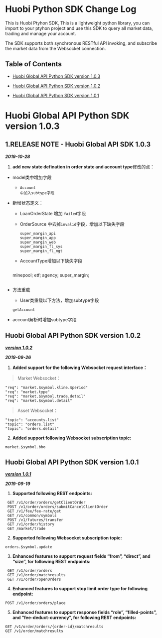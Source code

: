 # Huobi Python SDK Change Log



This is Huobi Ptyhon SDK, This is a lightweight python library, you can import to your ptyhon project and use this SDK to query all market data, trading and manage your account.



The SDK supports both synchronous RESTful API invoking, and subscribe the market data from the Websocket connection.







## Table of Contents
- [Huobi Global API Python SDK version 1.0.3](#Huobi-Global-API-Python-SDK-version-1.0.3)

- [Huobi Global API Python SDK version 1.0.2](#Huobi-Global-API-Python-SDK-version-1.0.2)

- [Huobi Global API Python SDK version 1.0.1](#Huobi-Global-API-Python-SDK-version-1.0.1)


# Huobi Global API Python SDK version 1.0.3

## 1.RELEASE NOTE - Huobi Global API SDK  1.0.3

***2019-10-28***

1. **add new state defination in order state and account type**修改的点：

- model类中增加字段

  - ```
    Account 
    中加入subtype字段
    ```

- 新增状态定义：

  - LoanOrderState 增加 `failed`字段

  - OrderSource 中去掉`invalid`字段，增加以下缺失字段

    ```
    super_margin_api
    super_margin_app
    super_margin_web
    super_margin_fl_sys
    super_margin_fl_mgt
    ```


  - AccountType增加以下缺失字段
    ```
  minepool;
    etf;
    agency;
    super_margin;
    ```
  
- 方法重载


  - User类重载以下方法，增加subtype字段

  ```
  getAccount
  ```

- account解析时增加subtype字段




## Huobi Global API Python SDK version 1.0.2

[***version 1.0.2***](https://github.com/HuobiRDCenter/huobi_Python/releases)

***2019-09-26***

1.  **Added support for the following Websocket request interface：**

> Market Websocket：

```
"req": "market.$symbol.kline.$period"
"req": "market.type"
"req": "market.$symbol.trade.detail"
"req": "market.$symbol.detail"
```

> Asset Websocket：

```
"topic": "accounts.list"
"topic": "orders.list"
"topic": "orders.detail"
```

2. **Added support following Websocket subscription topic:**

```
market.$symbol.bbo
```

 

## Huobi Global API Python SDK version 1.0.1

[***version 1.0.1***](https://github.com/HuobiRDCenter/huobi_Python/releases)

 ***2019-09-19***

1. **Supported following REST endpoints:**

```
 GET /v1/order/orders/getClientOrder
 POST /v1/order/orders/submitCancelClientOrder
 GET /v1/fee/fee-rate/get
 GET /v1/common/symbols
 POST /v1/futures/transfer
 GET /v1/order/history
 GET /market/trade
```

2. **Supported following Websocket subscription topic:**

 ```
 orders.$symbol.update
 ```

3. **Enhanced features to support request fields “from”, “direct”, and “size”, for following REST endpoints:**

```
 GET /v1/order/orders
 GET /v1/order/matchresults
 GET /v1/order/openOrders
```

4. **Enhanced features to support stop limit order type for following endpoint:**

```
POST /v1/order/orders/place
```

5. **Enhanced features to support response fields “role”, “filled-points”, and “fee-deduct-currency”, for following REST endpoints:**

 ```
 GET /v1/order/orders/{order-id}/matchresults
 GET /v1/order/matchresults
 ```






